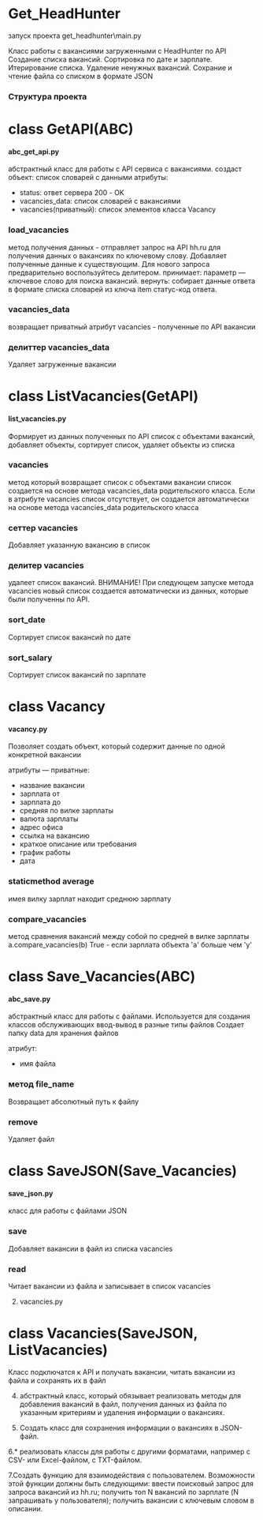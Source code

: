 # Get_HeadHunter
запуск проекта get_headhunter\main.py

Класс работы с вакансиями загруженными с HeadHunter по API
    Создание списка вакансий. Сортировка по дате и зарплате.
    Итерирование списка. Удаление ненужных вакансий.
    Сохрание и чтение файла со списком в формате JSON



### Структура проекта



# class GetAPI(ABC) 
#### abc_get_api.py
абстрактный класс для работы с API сервиса с вакансиями.
создаст объект: список словарей с данными
атрибуты:
- status: ответ сервера 200 - OK
- vacancies_data:  список словарей с вакансиями
- vacancies(приватный):  список элементов класса Vacancy  

### load_vacancies
метод получения данных -  отправляет запрос на API hh.ru для получения данных о вакансиях по ключевому слову.
Добавляет полученные данные к существующим. 
Для нового запроса предварительно воспользуйтесь делитером.
принимает: параметр — ключевое слово для поиска вакансий.
вернуть: собирает данные ответа в формате списка словарей из ключа item статус-код ответа.

### vacancies_data
возвращает приватный атрибут vacancies - полученные по API вакансии 

### делиттер vacancies_data
Удаляет загруженные вакансии 




# class ListVacancies(GetAPI) 
#### list_vacancies.py
Формирует из данных полученных по API  список с объектами вакансий, 
добавляет объекты, сортирует список, удаляет объекты из списка

### vacancies
метод который возвращает список с объектами вакансии
список создается на основе метода vacancies_data родительского класса.
Если в атрибуте vacancies список отсутствует, он создается автоматически
на основе метода vacancies_data родительского класса

### сеттер vacancies
Добавляет указанную вакансию в список

### делитер vacancies  
удалеет список вакансий.
ВНИМАНИЕ! При следующем запуске метода vacancies новый список создается автоматически
из данных, которые были полученны по API.

### sort_date
Сортирует список вакансий по дате

### sort_salary
Сортирует список вакансий по зарплате

# class Vacancy
#### vacancy.py
Позволяет создать объект, который содержит данные по одной конкретной вакансии

атрибуты — приватные:
- название вакансии
- зарплата от
- зарплата до
- средняя по вилке зарплаты
- валюта зарплаты
- адрес офиса
- ссылка на вакансию
- краткое описание или требования
- график работы
- дата


###  staticmethod average
имея вилку зарплат находит среднюю зарплату

### compare_vacancies
метод сравнения вакансий между собой по средней в вилке зарплаты
a.compare_vacancies(b)
True - если зарплата объекта 'a' больше чем 'y'



# class Save_Vacancies(ABC)
#### abc_save.py
абстрактный класс для работы с файлами.
Иcпользуется для создания классов обслуживающих ввод-вывод в разные типы файлов
Создает папку data для хранения файлов

атрибут:
- имя файла

### метод file_name
Возвращает абсолютный путь к файлу

### remove
Удаляет файл

# class SaveJSON(Save_Vacancies)
#### save_json.py
класс для работы с файлами JSON

### save 
Добавляет вакансии в файл из списка vacancies
### read
Читает вакансии из файла и записывает в список vacancies




2. vacancies.py
# class Vacancies(SaveJSON, ListVacancies)
Класс  подключатся к API и получать вакансии, читать вакансии из файла и сохранять их в файл














4. абстрактный класс, который обязывает реализовать методы для добавления вакансий в файл, получения данных из файла по указанным критериям и удаления информации о вакансиях.


5. Создать класс для сохранения информации о вакансиях в JSON-файл.

6.* реализовать классы для работы с другими форматами, например с CSV- или Excel-файлом, с TXT-файлом.

7.Создать функцию для взаимодействия с пользователем.
 Возможности этой функции должны быть следующими:
ввести поисковый запрос для запроса вакансий из hh.ru;
получить топ N вакансий по зарплате (N запрашивать у пользователя);
получить вакансии с ключевым словом в описании.
